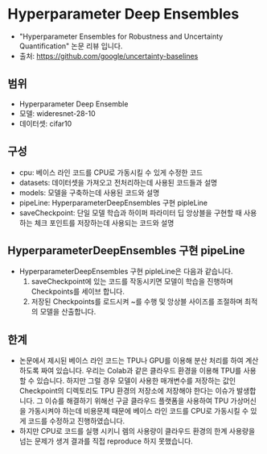 # Hyperparameter Deep Ensembles
* "Hyperparameter Ensembles for Robustness and Uncertainty Quantification" 논문 리뷰 입니다.
* 출처: https://github.com/google/uncertainty-baselines

## 범위
* Hyperparameter Deep Ensemble
* 모델: wideresnet-28-10
* 데이터셋: cifar10

## 구성
* cpu: 베이스 라인 코드를 CPU로 가동시킬 수 있게 수정한 코드
* datasets: 데이터셋을 가져오고 전처리하는데 사용된 코드들과 설명
* models: 모델을 구축하는데 사용된 코드와 설명
* pipeLine: HyperparameterDeepEnsembles 구현 pipleLine
* saveCheckpoint: 단일 모델 학습과 하이퍼 파라미터 딥 앙상블을 구현할 때 사용하는 체크 포인트를 저장하는데 사용되는 코드와 설명

## HyperparameterDeepEnsembles 구현 pipeLine
* HyperparameterDeepEnsembles 구현 pipleLine은 다음과 같습니다.
  1. saveCheckpoint에 있는 코드를 작동시키면 모델이 학습을 진행하며 Checkpoints를 세이브 합니다.
  2. 저장된 Checkpoints를 로드시켜 ~를 수행 및 앙상블 사이즈를 조절하며 최적의 모델을 산출합니다.

## 한계
* 논문에서 제시된 베이스 라인 코드는 TPU나 GPU를 이용해 분산 처리를 하여 계산하도록 짜여 있습니다. 우리는 Colab과 같은 클라우드 환경을 이용해 TPU를 사용할 수 있습니다. 하지만 그럴 경우 모델이 사용한 매개변수를 저장하는 값인 Checkpoint의 디렉토리도 TPU 환경의 저장소에 저장해야 한다는 이슈가 발생합니다. 그 이슈를 해결하기 위해선 구글 클라우드 플랫폼을 사용하여 TPU 가상머신을 가동시켜야 하는데 비용문제 때문에 베이스 라인 코드를 CPU로 가동시킬 수 있게 코드를 수정하고 진행하였습니다.
* 하지만 CPU로 코드를 실행 시키니 렘의 사용량이 클라우드 환경의 한계 사용량을 넘는 문제가 생겨 결과를 직접 reproduce 하지 못했습니다.
